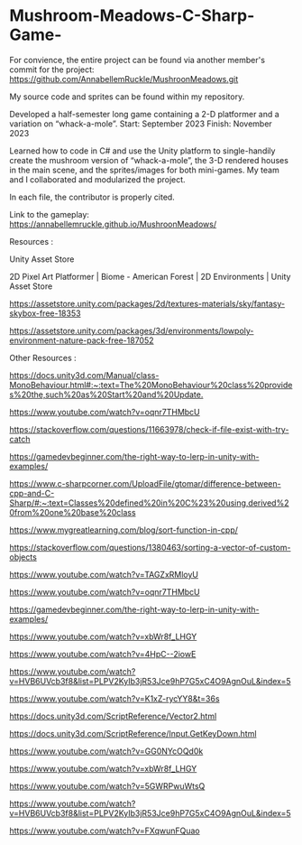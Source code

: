 # Mushroom-Meadows-C-Sharp-Game-
For convience, the entire project can be found via another member's commit for the project: https://github.com/AnnabellemRuckle/MushroonMeadows.git

My source code and sprites can be found within my repository.

Developed a half-semester long game containing a 2-D platformer and a variation on “whack-a-mole”. 
Start: September 2023 
Finish: November 2023

Learned how to code in C# and use the Unity platform to single-handily create the mushroom version of “whack-a-mole”, the 3-D rendered houses in the main scene, and the sprites/images for both mini-games. My team and I collaborated and modularized the project. 

In each file, the contributor is properly cited.

Link to the gameplay:
https://annabellemruckle.github.io/MushroonMeadows/


Resources :

Unity Asset Store

2D Pixel Art Platformer | Biome - American Forest | 2D Environments | Unity Asset Store​

https://assetstore.unity.com/packages/2d/textures-materials/sky/fantasy-skybox-free-18353​

https://assetstore.unity.com/packages/3d/environments/lowpoly-environment-nature-pack-free-187052​


Other Resources :

https://docs.unity3d.com/Manual/class-MonoBehaviour.html#:~:text=The%20MonoBehaviour%20class%20provides%20the,such%20as%20Start%20and%20Update.​

https://www.youtube.com/watch?v=oqnr7THMbcU​

https://stackoverflow.com/questions/11663978/check-if-file-exist-with-try-catch ​

https://gamedevbeginner.com/the-right-way-to-lerp-in-unity-with-examples/​

​https://www.c-sharpcorner.com/UploadFile/gtomar/difference-between-cpp-and-C-Sharp/#:~:text=Classes%20defined%20in%20C%23%20using,derived%20from%20one%20base%20class​

https://www.mygreatlearning.com/blog/sort-function-in-cpp/​

https://stackoverflow.com/questions/1380463/sorting-a-vector-of-custom-objects​

https://www.youtube.com/watch?v=TAGZxRMloyU

https://www.youtube.com/watch?v=oqnr7THMbcU

https://gamedevbeginner.com/the-right-way-to-lerp-in-unity-with-examples/

https://www.youtube.com/watch?v=xbWr8f_LHGY

https://www.youtube.com/watch?v=4HpC--2iowE

https://www.youtube.com/watch?v=HVB6UVcb3f8&list=PLPV2KyIb3jR53Jce9hP7G5xC4O9AgnOuL&index=5

https://www.youtube.com/watch?v=K1xZ-rycYY8&t=36s

https://docs.unity3d.com/ScriptReference/Vector2.html

https://docs.unity3d.com/ScriptReference/Input.GetKeyDown.html

https://www.youtube.com/watch?v=GG0NYcOQd0k

https://www.youtube.com/watch?v=xbWr8f_LHGY

https://www.youtube.com/watch?v=5GWRPwuWtsQ

https://www.youtube.com/watch?v=HVB6UVcb3f8&list=PLPV2KyIb3jR53Jce9hP7G5xC4O9AgnOuL&index=5

https://www.youtube.com/watch?v=FXqwunFQuao
